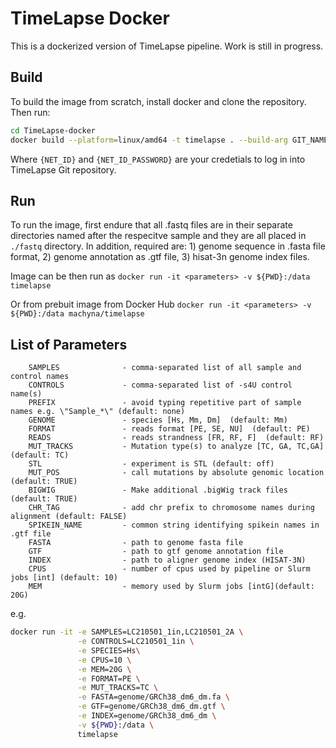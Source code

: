 # TimeLapse Docker

This is a dockerized version of TimeLapse pipeline. Work is still in progress.


## Build
To build the image from scratch, install docker and clone the repository. Then run:

``` bash
cd TimeLapse-docker
docker build --platform=linux/amd64 -t timelapse . --build-arg GIT_NAME={NET_ID} --build-arg GIT_PWD={NET_ID_PASSWORD}
```
Where `{NET_ID}` and `{NET_ID_PASSWORD}` are your credetials to log in into TimeLapse Git repository.


## Run
To run the image, first endure that all .fastq files are in their separate directories named after the respecitve sample and they are all placed in `./fastq` directory. In addition, required are: 1) genome sequence in .fasta file format, 2) genome annotation as .gtf file, 3) hisat-3n genome index files.

Image can be then run as `docker run -it <parameters> -v ${PWD}:/data timelapse`


Or from prebuit image from Docker Hub `docker run -it <parameters> -v ${PWD}:/data machyna/timelapse`


## List of Parameters
```
    SAMPLES              - comma-separated list of all sample and control names
    CONTROLS             - comma-separated list of -s4U control name(s)
    PREFIX               - avoid typing repetitive part of sample names e.g. \"Sample_*\" (default: none)
    GENOME               - species [Hs, Mm, Dm]  (default: Mm)
    FORMAT               - reads format [PE, SE, NU]  (default: PE)
    READS                - reads strandness [FR, RF, F]  (default: RF)
    MUT_TRACKS           - Mutation type(s) to analyze [TC, GA, TC,GA] (default: TC)
    STL                  - experiment is STL (default: off)
    MUT_POS              - call mutations by absolute genomic location (default: TRUE)
    BIGWIG               - Make additional .bigWig track files (default: TRUE)
    CHR_TAG              - add chr prefix to chromosome names during alignment (default: FALSE)
    SPIKEIN_NAME         - common string identifying spikein names in .gtf file
    FASTA                - path to genome fasta file
    GTF                  - path to gtf genome annotation file
    INDEX                - path to aligner genome index (HISAT-3N)
    CPUS                 - number of cpus used by pipeline or Slurm jobs [int] (default: 10)
    MEM                  - memory used by Slurm jobs [intG](default: 20G)
```


e.g.
``` bash
docker run -it -e SAMPLES=LC210501_1in,LC210501_2A \
               -e CONTROLS=LC210501_1in \
               -e SPECIES=Hs\
               -e CPUS=10 \
               -e MEM=20G \
               -e FORMAT=PE \
               -e MUT_TRACKS=TC \
               -e FASTA=genome/GRCh38_dm6_dm.fa \
               -e GTF=genome/GRCh38_dm6_dm.gtf \
               -e INDEX=genome/GRCh38_dm6_dm \
               -v ${PWD}:/data \
               timelapse
```
